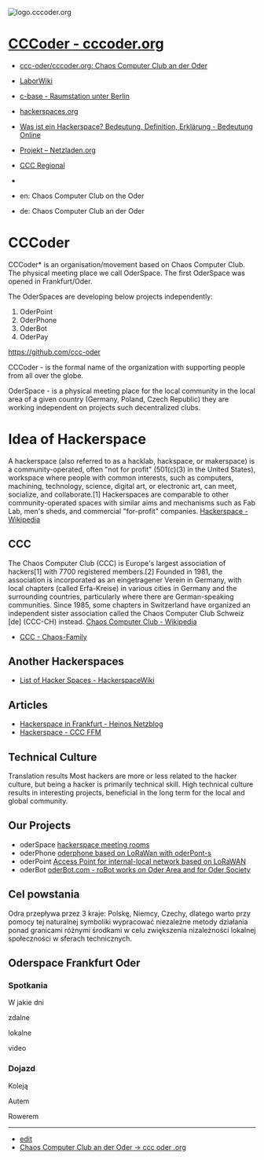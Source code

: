 ![logo.cccoder.org](https://logo.cccoder.org/9/default.png)

# [CCCoder - cccoder.org](https://www.cccoder.org/)
 
+ [ccc-oder/cccoder.org: Chaos Computer Club an der Oder](https://github.com/ccc-oder/cccoder.org)
+ [LaborWiki](https://wiki.das-labor.org/w/LABOR_Wiki)
+ [c-base - Raumstation unter Berlin](http://www.c-base.org/)
+ [hackerspaces.org](https://hackerspaces.org/)
+ [Was ist ein Hackerspace? Bedeutung, Definition, Erklärung - Bedeutung Online](https://www.bedeutungonline.de/was-ist-ein-hackerspace-bedeutung-definition-erklaerung/)
+ [Projekt – Netzladen.org](https://netzladen.org/projekt/)
+ [CCC Regional](https://www.ccc.de/regional/)
+ 


+ en: Chaos Computer Club on the Oder 
+ de: Chaos Computer Club an der Oder


# CCCoder
CCCoder* is an organisation/movement based on Chaos Computer Club.
The physical meeting place we call OderSpace.
The first OderSpace was opened in Frankfurt/Oder.

The OderSpaces are developing below projects independently:
1. OderPoint
2. OderPhone
3. OderBot
4. OderPay

https://github.com/ccc-oder

CCCoder - is the formal name of the organization with supporting people from all over the globe.

OderSpace - is a physical meeting place for the local community in the local area of a given country (Germany, Poland, Czech Republic) they are working independent on projects such decentralized clubs.


# Idea of Hackerspace

A hackerspace (also referred to as a hacklab, hackspace, or makerspace) is a community-operated, often "not for profit" (501(c)(3) in the United States), workspace where people with common interests, such as computers, machining, technology, science, digital art, or electronic art, can meet, socialize, and collaborate.[1] Hackerspaces are comparable to other community-operated spaces with similar aims and mechanisms such as Fab Lab, men's sheds, and commercial "for-profit" companies. 
[Hackerspace - Wikipedia](https://en.wikipedia.org/wiki/Hackerspace)

## CCC
The Chaos Computer Club (CCC) is Europe's largest association of hackers[1] with 7700 registered members.[2] Founded in 1981, the association is incorporated as an eingetragener Verein in Germany, with local chapters (called Erfa-Kreise) in various cities in Germany and the surrounding countries, particularly where there are German-speaking communities. Since 1985, some chapters in Switzerland have organized an independent sister association called the Chaos Computer Club Schweiz [de] (CCC-CH) instead. 
[Chaos Computer Club - Wikipedia](https://en.wikipedia.org/wiki/Chaos_Computer_Club)
+ [CCC - Chaos-Family](https://www.ccc.de/de/club/chaosfamily)


## Another Hackerspaces
+ [List of Hacker Spaces - HackerspaceWiki](https://wiki.hackerspaces.org/List_of_Hacker_Spaces)


## Articles
+ [Hackerspace in Frankfurt - Heinos Netzblog](https://blog.apel-web.de/blog/2013/03/12/hackerspace-in-frankfurt/)
+ [Hackerspace - CCC FFM](https://ccc-ffm.de/hackerspace/)


## Technical Culture

Translation results
Most hackers are more or less related to the hacker culture, but being a hacker is primarily technical skill.
High technical culture results in interesting projects, beneficial in the long term for the local and global community. 


## Our Projects

+ oderSpace [hackerspace meeting rooms](http://www.oderspace.de/)
+ oderPhone [oderphone based on LoRaWan with oderPont-s](http://www.oderphone.de/)
+ oderPoint [Access Point for internal-local network based on LoRaWAN](http://www.oderpoint.de/)
+ oderBot [oderBot.com  - roBot works on Oder Area and for Oder Society](http://www.oderbot.com/)


## Cel powstania

Odra przepływa przez 3 kraje: Polskę, Niemcy, Czechy, dlatego warto przy pomocy tej naturalnej symboliki wypracować niezależne metody działania ponad granicami różnymi środkami w celu zwiększenia nizależności lokalnej społeczności w sferach technicznych.


## Oderspace Frankfurt Oder

### Spotkania

W jakie dni

zdalne

lokalne

video


### Dojazd

Koleją

Autem

Rowerem



---
+ [edit](https://github.com/ccc-oder/cccoder.org/edit/main/README.md)
+ [Chaos Computer Club an der Oder -> ccc oder .org](https://www.cccoder.org/)
